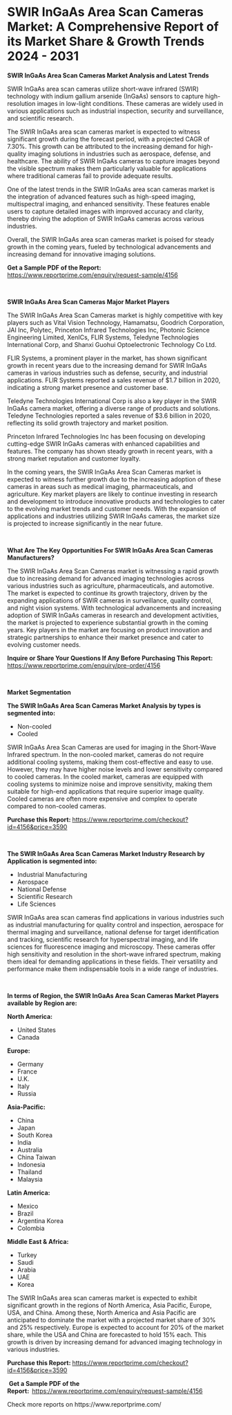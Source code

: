 <p><h1>SWIR InGaAs Area Scan Cameras Market: A Comprehensive Report of its Market Share & Growth Trends 2024 - 2031</h1></p><p><strong>SWIR InGaAs Area Scan Cameras Market Analysis and Latest Trends</strong></p>
<p><p>SWIR InGaAs area scan cameras utilize short-wave infrared (SWIR) technology with indium gallium arsenide (InGaAs) sensors to capture high-resolution images in low-light conditions. These cameras are widely used in various applications such as industrial inspection, security and surveillance, and scientific research.</p><p>The SWIR InGaAs area scan cameras market is expected to witness significant growth during the forecast period, with a projected CAGR of 7.30%. This growth can be attributed to the increasing demand for high-quality imaging solutions in industries such as aerospace, defense, and healthcare. The ability of SWIR InGaAs cameras to capture images beyond the visible spectrum makes them particularly valuable for applications where traditional cameras fail to provide adequate results.</p><p>One of the latest trends in the SWIR InGaAs area scan cameras market is the integration of advanced features such as high-speed imaging, multispectral imaging, and enhanced sensitivity. These features enable users to capture detailed images with improved accuracy and clarity, thereby driving the adoption of SWIR InGaAs cameras across various industries.</p><p>Overall, the SWIR InGaAs area scan cameras market is poised for steady growth in the coming years, fueled by technological advancements and increasing demand for innovative imaging solutions.</p></p>
<p><strong>Get a Sample PDF of the Report:&nbsp;</strong> <a href="https://www.reportprime.com/enquiry/request-sample/4156">https://www.reportprime.com/enquiry/request-sample/4156</a></p>
<p>&nbsp;</p>
<p><strong>SWIR InGaAs Area Scan Cameras Major Market Players</strong></p>
<p><p>The SWIR InGaAs Area Scan Cameras market is highly competitive with key players such as Vital Vision Technology, Hamamatsu, Goodrich Corporation, JAI Inc, Polytec, Princeton Infrared Technologies Inc, Photonic Science Engineering Limited, XenICs, FLIR Systems, Teledyne Technologies International Corp, and Shanxi Guohui Optoelectronic Technology Co Ltd.</p><p>FLIR Systems, a prominent player in the market, has shown significant growth in recent years due to the increasing demand for SWIR InGaAs cameras in various industries such as defense, security, and industrial applications. FLIR Systems reported a sales revenue of $1.7 billion in 2020, indicating a strong market presence and customer base.</p><p>Teledyne Technologies International Corp is also a key player in the SWIR InGaAs camera market, offering a diverse range of products and solutions. Teledyne Technologies reported a sales revenue of $3.6 billion in 2020, reflecting its solid growth trajectory and market position.</p><p>Princeton Infrared Technologies Inc has been focusing on developing cutting-edge SWIR InGaAs cameras with enhanced capabilities and features. The company has shown steady growth in recent years, with a strong market reputation and customer loyalty.</p><p>In the coming years, the SWIR InGaAs Area Scan Cameras market is expected to witness further growth due to the increasing adoption of these cameras in areas such as medical imaging, pharmaceuticals, and agriculture. Key market players are likely to continue investing in research and development to introduce innovative products and technologies to cater to the evolving market trends and customer needs. With the expansion of applications and industries utilizing SWIR InGaAs cameras, the market size is projected to increase significantly in the near future.</p></p>
<p>&nbsp;</p>
<p><strong>What Are The Key Opportunities For SWIR InGaAs Area Scan Cameras Manufacturers?</strong></p>
<p><p>The SWIR InGaAs Area Scan Cameras market is witnessing a rapid growth due to increasing demand for advanced imaging technologies across various industries such as agriculture, pharmaceuticals, and automotive. The market is expected to continue its growth trajectory, driven by the expanding applications of SWIR cameras in surveillance, quality control, and night vision systems. With technological advancements and increasing adoption of SWIR InGaAs cameras in research and development activities, the market is projected to experience substantial growth in the coming years. Key players in the market are focusing on product innovation and strategic partnerships to enhance their market presence and cater to evolving customer needs.</p></p>
<p><strong>Inquire or Share Your Questions If Any Before Purchasing This Report:</strong> <a href="https://www.reportprime.com/enquiry/pre-order/4156">https://www.reportprime.com/enquiry/pre-order/4156</a></p>
<p>&nbsp;</p>
<p><strong>Market Segmentation</strong></p>
<p><strong>The SWIR InGaAs Area Scan Cameras Market Analysis by types is segmented into:</strong></p>
<p><ul><li>Non-cooled</li><li>Cooled</li></ul></p>
<p><p>SWIR InGaAs Area Scan Cameras are used for imaging in the Short-Wave Infrared spectrum. In the non-cooled market, cameras do not require additional cooling systems, making them cost-effective and easy to use. However, they may have higher noise levels and lower sensitivity compared to cooled cameras. In the cooled market, cameras are equipped with cooling systems to minimize noise and improve sensitivity, making them suitable for high-end applications that require superior image quality. Cooled cameras are often more expensive and complex to operate compared to non-cooled cameras.</p></p>
<p><strong>Purchase this Report:&nbsp;</strong><a href="https://www.reportprime.com/checkout?id=4156&price=3590">https://www.reportprime.com/checkout?id=4156&price=3590</a></p>
<p>&nbsp;</p>
<p><strong>The SWIR InGaAs Area Scan Cameras Market Industry Research by Application is segmented into:</strong></p>
<p><ul><li>Industrial Manufacturing</li><li>Aerospace</li><li>National Defense</li><li>Scientific Research</li><li>Life Sciences</li></ul></p>
<p><p>SWIR InGaAs area scan cameras find applications in various industries such as industrial manufacturing for quality control and inspection, aerospace for thermal imaging and surveillance, national defense for target identification and tracking, scientific research for hyperspectral imaging, and life sciences for fluorescence imaging and microscopy. These cameras offer high sensitivity and resolution in the short-wave infrared spectrum, making them ideal for demanding applications in these fields. Their versatility and performance make them indispensable tools in a wide range of industries.</p></p>
<p>&nbsp;</p>
<p><strong>In terms of Region, the SWIR InGaAs Area Scan Cameras Market Players available by Region are:</strong></p>
<p>
    <p> <strong> North America: </strong>
        <ul>
            <li>United States</li>
            <li>Canada</li>
        </ul>
        </p> 
    <p> <strong> Europe: </strong>
        <ul>
            <li>Germany</li>
            <li>France</li>
            <li>U.K.</li>
            <li>Italy</li>
            <li>Russia</li>
        </ul>
        </p> 
    <p> <strong> Asia-Pacific: </strong>
        <ul>
            <li>China</li>
            <li>Japan</li>
            <li>South Korea</li>
            <li>India</li>
            <li>Australia</li>
            <li>China Taiwan</li>
            <li>Indonesia</li>
            <li>Thailand</li>
            <li>Malaysia</li>
        </ul>
        </p> 
    <p> <strong> Latin America: </strong>
        <ul>
            <li>Mexico</li>
            <li>Brazil</li>
            <li>Argentina Korea</li>
            <li>Colombia</li>
        </ul>
        </p> 
    <p> <strong> Middle East & Africa: </strong>
        <ul>
            <li>Turkey</li>
            <li>Saudi</li>
            <li>Arabia</li>
            <li>UAE</li>
            <li>Korea</li>
        </ul>
    </p>
    </p>
<p><p>The SWIR InGaAs area scan cameras market is expected to exhibit significant growth in the regions of North America, Asia Pacific, Europe, USA, and China. Among these, North America and Asia Pacific are anticipated to dominate the market with a projected market share of 30% and 25% respectively. Europe is expected to account for 20% of the market share, while the USA and China are forecasted to hold 15% each. This growth is driven by increasing demand for advanced imaging technology in various industries.</p></p>
<p><strong>Purchase this Report: </strong><a href="https://www.reportprime.com/checkout?id=4156&price=3590">https://www.reportprime.com/checkout?id=4156&price=3590</a></p>
<p>&nbsp;<strong>Get a Sample PDF of the Report:&nbsp;&nbsp;</strong><a href="https://www.reportprime.com/enquiry/request-sample/4156">https://www.reportprime.com/enquiry/request-sample/4156</a></p>
<p><strong></strong></p>
<p>Check more reports on https://www.reportprime.com/</p>